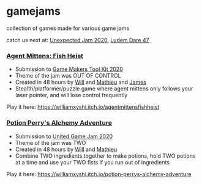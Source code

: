# gamejams

collection of games made for various game jams

catch us next at: [Unexpected Jam 2020](https://itch.io/jam/unexpectedjam), [Ludem Dare 47](https://ldjam.com/)

### [Agent Mittens: Fish Heist](https://williamxyshi.itch.io/agentmittensfishheist) 
  - Submission to [Game Makers Tool Kit 2020](https://itch.io/jam/united-game-jam-2020)
  - Theme of the jam was OUT OF CONTROL
  - Created in 48 hours by [Will](https://github.com/williamxyshi) and [Mathieu](https://github.com/masea3439) and [James](https://github.com/JamesMoreau)
  - Stealth/platformer/puzzle game where agent mittens only follows your laser pointer, and will lose control frequently
  
Play it here: https://williamxyshi.itch.io/agentmittensfishheist

### [Potion Perry's Alchemy Adventure](https://williamxyshi.itch.io/potion-perrys-alchemy-adventure) 
  - Submission to [United Game Jam 2020](https://itch.io/jam/united-game-jam-2020)
  - Theme of the jam was TWO
  - Created in 48 hours by [Will](https://github.com/williamxyshi) and [Mathieu](https://github.com/masea3439)
  - Combine TWO ingredients together to make potions, hold TWO potions at a time and use your TWO fists if you run out of ingredients

Play it here: https://williamxyshi.itch.io/potion-perrys-alchemy-adventure
